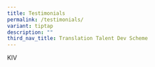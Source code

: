 ```yaml
---
title: Testimonials
permalink: /testimonials/
variant: tiptap
description: ""
third_nav_title: Translation Talent Dev Scheme
---
```

<p>KIV</p>